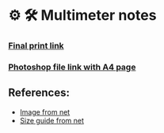 # ⚙️ 🛠️ Multimeter notes

### [Final print link](assets/final_print.pdf)

### [Photoshop file link with A4 page](assets/print_for_A4.psd)

## References:

-   [Image from net](assets/front_pic.png)
-   [Size guide from net](assets/size_guide.png)
